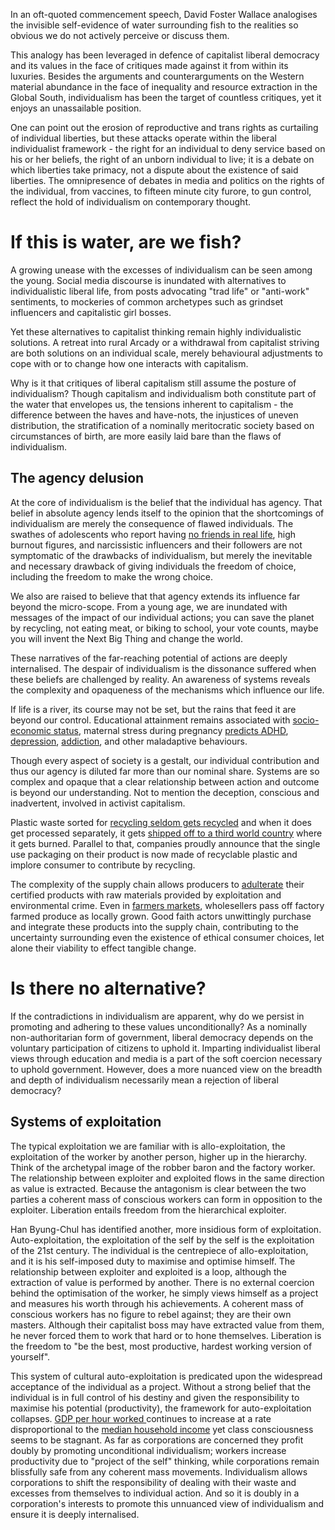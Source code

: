 In an oft-quoted commencement speech, David Foster Wallace analogises the invisible self-evidence of water surrounding fish to the realities so obvious we do not actively perceive or discuss them.

This analogy has been leveraged in defence of capitalist liberal democracy and its values in the face of critiques made against it from within its luxuries. Besides the arguments and counterarguments on the Western material abundance in the face of inequality and resource extraction in the Global South, individualism has been the target of countless critiques, yet it enjoys an unassailable position.

One can point out the erosion of reproductive and trans rights as curtailing of individual liberties, but these attacks operate within the liberal individualist framework - the right for an individual to deny service based on his or her beliefs, the right of an unborn individual to live; it is a debate on which liberties take primacy, not a dispute about the existence of said liberties. The omnipresence of debates in media and politics on the rights of the individual, from vaccines, to fifteen minute city furore, to gun control, reflect the hold of individualism on contemporary thought.

# If this is water, are we fish?

A growing unease with the excesses of individualism can be seen among the young. Social media discourse is inundated with alternatives to individualistic liberal life, from posts advocating "trad life" or "anti-work" sentiments, to mockeries of common archetypes such as grindset influencers and capitalistic girl bosses.

Yet these alternatives to capitalist thinking remain highly individualistic solutions. A retreat into rural Arcady or a withdrawal from capitalist striving are both solutions on an individual scale, merely behavioural adjustments to cope with or to change how one interacts with capitalism.

Why is it that critiques of liberal capitalism still assume the posture of individualism? Though capitalism and individualism both constitute part of the water that envelopes us, the tensions inherent to capitalism - the difference between the haves and have-nots, the injustices of uneven distribution, the stratification of a nominally meritocratic society based on circumstances of birth, are more easily laid bare than the flaws of individualism.

## The agency delusion

At the core of individualism is the belief that the individual has agency. That belief in  absolute agency lends itself to the opinion that the shortcomings of individualism are merely the consequence of flawed individuals. The swathes of adolescents who report having [no friends in real life](https://www.aei.org/research-products/report/the-state-of-american-friendship-change-challenges-and-loss/), high burnout figures, and narcissistic influencers and their followers are not symptomatic of the drawbacks of individualism, but merely the inevitable and necessary drawback of giving individuals the freedom of choice, including the freedom to make the wrong choice.

We also are raised to believe that that agency extends its influence far beyond the micro-scope. From a young age, we are inundated with messages of the impact of our individual actions; you can save the planet by recycling, not eating meat, or biking to school, your vote counts, maybe you will invent the Next Big Thing and change the world.

These narratives of the far-reaching potential of actions are deeply internalised. The despair of individualism is the dissonance suffered when these beliefs are challenged by reality. An awareness of systems reveals the complexity and opaqueness of the mechanisms which influence our life.

If life is a river, its course may not be set, but the rains that feed it are beyond our control. Educational attainment remains associated with [socio-economic status](https://www.nature.com/articles/s41539-022-00120-3), maternal stress during pregnancy [predicts ADHD](https://www.ncbi.nlm.nih.gov/pmc/articles/PMC2186370/), [depression](https://www.ncbi.nlm.nih.gov/pmc/articles/PMC8641663/), [addiction](https://www.ncbi.nlm.nih.gov/pmc/articles/PMC3195272/), and other maladaptive behaviours.

Though every aspect of society is a gestalt, our individual contribution and thus our agency is diluted far more than our nominal share. Systems are so complex and opaque that a clear relationship between action and outcome is beyond our understanding. Not to mention the deception, conscious and inadvertent, involved in activist capitalism. 

Plastic waste sorted for [recycling seldom gets recycled](https://www.greenpeace.org/usa/reports/circular-claims-fall-flat-again/) and when it does get processed separately, it gets [shipped off to a third world country](https://www.bbc.com/news/world-asia-46518747) where it gets burned. Parallel to that, companies proudly announce that the single use packaging on their product is now made of recyclable plastic and implore consumer to contribute by recycling.

The complexity of the supply chain allows producers to [adulterate](https://www.washingtonpost.com/business/2019/10/23/chocolate-companies-say-their-cocoa-is-certified-some-farms-use-child-labor-thousands-are-protected-forests/) their certified products with raw materials provided by exploitation and environmental crime. Even in [farmers markets](https://www.cbc.ca/news/business/farmers-markets-lies-marketplace-1.4306231), wholesellers pass off factory farmed produce as locally grown. Good faith actors unwittingly purchase and integrate these products into the supply chain, contributing to the uncertainty surrounding even the existence of ethical consumer choices, let alone their viability to effect tangible change.

# Is there no alternative?

If the contradictions in individualism are apparent, why do we persist in promoting and adhering to these values unconditionally? As a nominally non-authoritarian form of government, liberal democracy depends on the voluntary participation of citizens to uphold it. Imparting individualist liberal views through education and media is a part of the soft coercion necessary to uphold government. However, does a more nuanced view on the breadth and depth of individualism necessarily mean a rejection of liberal democracy?

## Systems of exploitation

The typical exploitation we are familiar with is allo-exploitation, the exploitation of the worker by another person, higher up in the hierarchy. Think of the archetypal image of the robber baron and the factory worker. The relationship between exploiter and exploited flows in the same direction as value is extracted. Because the antagonism is clear between the two parties a coherent mass of conscious workers can form in opposition to the exploiter. Liberation entails freedom from the hierarchical exploiter.

Han Byung-Chul has identified another, more insidious form of exploitation. Auto-exploitation, the exploitation of the self by the self is the exploitation of the 21st century. The individual is the centrepiece of allo-exploitation, and it is his self-imposed duty to maximise and optimise himself. The relationship between exploiter and exploited is a loop, although the extraction of value is performed by another. There is no external coercion behind the optimisation of the worker, he simply views himself as a project and measures his worth through his achievements. A coherent mass of conscious workers has no figure to rebel against; they are their own masters. Although their capitalist boss may have extracted value from them, he never forced them to work that hard or to hone themselves. Liberation is the freedom to "be the best, most productive, hardest working version of yourself".

This system of cultural auto-exploitation is predicated upon the widespread acceptance of the individual as a project. Without a strong belief that the individual is in full control of his destiny and given the responsibility to maximise his potential (productivity), the framework for auto-exploitation collapses. [GDP per hour worked ](https://www.pewresearch.org/social-trends/2020/01/09/trends-in-income-and-wealth-inequality/) continues to increase at a rate disproportional to the [median household income](https://www.pewresearch.org/social-trends/2020/01/09/trends-in-income-and-wealth-inequality/) yet class consciousness seems to be stagnant. As far as corporations are concerned they profit doubly by promoting unconditional individualism; workers increase productivity due to "project of the self" thinking, while corporations remain blissfully safe from any coherent mass movements. Individualism allows corporations to shift the responsibility of dealing with their waste and excesses from themselves to individual action. And so it is doubly in a corporation's interests to promote this unnuanced view of individualism and ensure it is deeply internalised.

